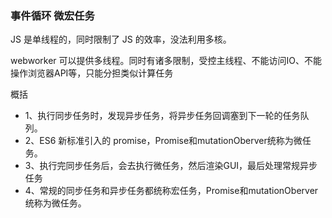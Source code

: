 ### 事件循环 微宏任务

JS 是单线程的，同时限制了 JS 的效率，没法利用多核。

webworker 可以提供多线程。同时有诸多限制，受控主线程、不能访问IO、不能操作浏览器API等，只能分担类似计算任务

概括
- 1、执行同步任务时，发现异步任务，将异步任务回调塞到下一轮的任务队列。
- 2、ES6 新标准引入的 promise，Promise和mutationOberver统称为微任务。
- 3、执行完同步任务后，会去执行微任务，然后渲染GUI，最后处理常规异步任务
- 4、常规的同步任务和异步任务都统称宏任务，Promise和mutationOberver统称为微任务。